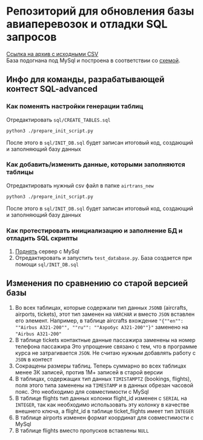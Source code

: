 # Репозиторий для обновления базы авиаперевозок и отладки SQL запросов

[Ссылка на архив с исходными CSV](https://storage.yandexcloud.net/airtrans-small/airtrans.zip)  
База подогнана под MySql и построена в соответствии со [схемой](https://docs.google.com/document/d/1yMQPb-vb5inoBrzqTvxySjssvGjCzX28kbCAWvnSSFk/edit#heading=h.pdif82p685tc).
## Инфо для команды, разрабатывающей контест SQL-advanced

### Как поменять настройки генерации таблиц
Отредактировать `sql/CREATE_TABLES.sql` 
```bash
python3 ./prepare_init_script.py
```
После этого в `sql/INIT_DB.sql` будет записан итоговый код, создающий и заполняющий базу данных

### Как добавить/изменить данные, которыми заполняются таблицы
Отредактировать нужный csv файл в папке `airtrans_new`
```bash
python3 ./prepare_init_script.py
```
После этого в `sql/INIT_DB.sql` будет записан итоговый код, создающий и заполняющий базу данных

### Как протестировать инициализацию и заполнение БД и отладить SQL скрипты

1. [Поднять](https://docs.oracle.com/en/java/java-components/advanced-management-console/2.20/install-guide/mysql-database-installation-and-configuration-advanced-management-console.html#GUID-12323233-07E3-45C2-B77A-F35B3BBA6592) сервер с MySql
2. Отредактировать и запустить `test_database.py`. База создается при помощи `sql/INIT_DB.sql`

## Изменения по сравнению со старой версией базы
1. Во всех таблицах, которые содержали тип данных `JSONB` (aircrafts, airports, tickets), этот тип заменен на `VARCHAR` и вместо `JSON` вставлен его элемент. Например, в таблице aircrafts вхождение
`"{""en"": ""Airbus A321-200"", ""ru"": ""Аэробус A321-200""}"` 
заменено на
`"Airbus A321-200"`
2. В таблице tickets контактные данные пассажира заменены на номер телефона пассажира
Это упрощение связано с тем, что в программе курса не затрагивается `JSON`. Не считаю нужным добавлять работу с `JSON` в контест
3. Сокращены размеры таблиц. Теперь суммарно во всех таблицах менее 3К записей, против 1М+ записей в старой версии
4. В таблицах, содержащих тип данных `TIMISTAMPTZ` (bookings, flights), поля этого типа заменены на `TIMESTAMP` и в данных обрезан часовой пояс. Это необходимо для совместимости с MySql
5. В таблице flights тип данных колонки flight_id изменен с `SERIAL` на `INTEGER`, так как необходимо использовать эту колонку в качестве внешнего ключа, а flight_id в таблице ticket_flights имеет тип `INTEGER`
6. В таблице airports изменен формат координат для совместимости с MySql
7. В таблице flights вместо пропусков вставлены `NULL`
